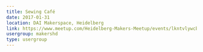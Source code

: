 ```yaml
---
title: Sewing Café
date: 2017-01-31
location: DAI Makerspace, Heidelberg
link: https://www.meetup.com/Heidelberg-Makers-Meetup/events/lkntvlywcbpc/
usergroup: makershd
type: usergroup
---
```

